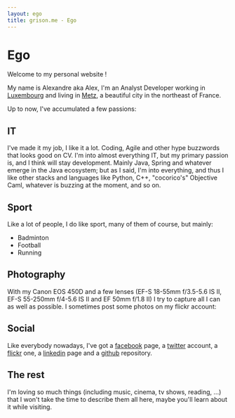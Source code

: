 ```yaml
---
layout: ego
title: grison.me - Ego
---
```

Ego
==============

Welcome to my personal website !

My name is Alexandre aka Alex, I'm an Analyst Developer working in <a href="http://maps.google.com/maps?q=Luxembourg+Ville,+Luxembourg&hl=fr&ll=49.61071,6.152344&spn=8.302158,19.665527&sll=37.0625,-95.677068&sspn=40.460237,78.662109&vpsrc=6&hnear=Luxembourg&t=m&z=6">Luxembourg</a> and living in <a href="http://maps.google.fr/maps?q=Metz&hl=fr&ll=49.124219,6.174316&spn=8.384434,19.665527&sll=46.75984,1.738281&sspn=8.776296,19.665527&vpsrc=6&hnear=Metz,+Moselle,+Lorraine&t=m&z=6">Metz</a>, a beautiful city in the northeast of France.

Up to now, I've accumulated a few passions:


## IT
I've made it my job, I like it a lot. Coding, Agile and other hype buzzwords that looks good on CV. I'm into almost everything IT, but my primary passion is, and I think will stay development. Mainly Java, Spring and whatever emerge in the Java ecosystem; but as I said, I'm into everything, and thus I like other stacks and languages like Python, C++, "cocorico's" Objective Caml, whatever is buzzing at the moment, and so on.


## Sport
Like a lot of people, I do like sport, many of them of course, but mainly:

* Badminton
* Football
* Running


## Photography
With my Canon EOS 450D and a few lenses (EF-S 18-55mm f/3.5-5.6 IS II, EF-S 55-250mm f/4-5.6 IS II and EF 50mm f/1.8 II) I try to capture all I can as well as possible.
I sometimes post some photos on my flickr account:
<div id="sliderContainer" style="margin-left: 150px;"></div>


## Social
Like everybody nowadays, I've got a [facebook](http://facebook.com/alexandre.grison) page, a [twitter](http://twitter.com/algrison) account, a [flickr](http://www.flickr.com/photos/agrison/) one, a [linkedin](http://www.linkedin.com) page and a [github](http://github.com/agrison) repository.


## The rest
I'm loving so much things (including music, cinema, tv shows, reading, ...) that I won't take the time to describe them all here, maybe you'll learn about it while visiting.


<script type="text/javascript">
var slider = new Slider($('#sliderContainer'));
slider.setTheme('theme-dark').setTransition('transition-circles');
slider.fetchFlickr = function(options) {
  this.fetchJson('http://www.flickr.com/services/rest/?jsoncallback=?', $.extend({
    method: 'flickr.photos.search',
    per_page: 30,
    format: 'json',
    api_key: '11d9e3fa5c6d35efe2996541a929a813',
    user_id: '33109968@N04' 
  }, options), function(json){
    return $.map(json.photos.photo, function(photo){
      return {
        link: 'http://www.flickr.com/photos/'+photo.owner+'/'+photo.id,
        src: 'http://farm'+photo.farm+'.static.flickr.com/'+
            photo.server+'/'+photo.id+'_'+photo.secret+'_z.jpg',
        name: photo.title.substring(0,20)
      }
    });
  });
  return this;
}
slider.fetchFlickr();
</script>

